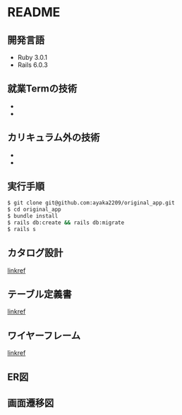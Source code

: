 # README 

## 開発言語 
- Ruby 3.0.1  
- Rails 6.0.3  
## 就業Termの技術 
-  
-  
## カリキュラム外の技術 
-  
-  
## 実行手順 
```bash
$ git clone git@github.com:ayaka2209/original_app.git    
$ cd original_app    
$ bundle install 
$ rails db:create && rails db:migrate 
$ rails s  
 ``` 

## カタログ設計 
[linkref](:https://docs.google.com/spreadsheets/d/1GIFf8tUgpVn1lQ9gzNSdFMrNYroTgPIGzhoj6KDM5sc/edit#gid=1947178936)  

## テーブル定義書  
[linkref](:https://docs.google.com/spreadsheets/d/1GIFf8tUgpVn1lQ9gzNSdFMrNYroTgPIGzhoj6KDM5sc/edit#gid=1947178936)  
## ワイヤーフレーム 
[linkref](:https://www.figma.com/file/xNuncxD8qo6AdRvqC2AmdA/%E7%84%A1%E9%A1%8C?node-id=4%3A23&t=R1jOr1EUTZf7YXgp-0)  
## ER図  
## 画面遷移図  











